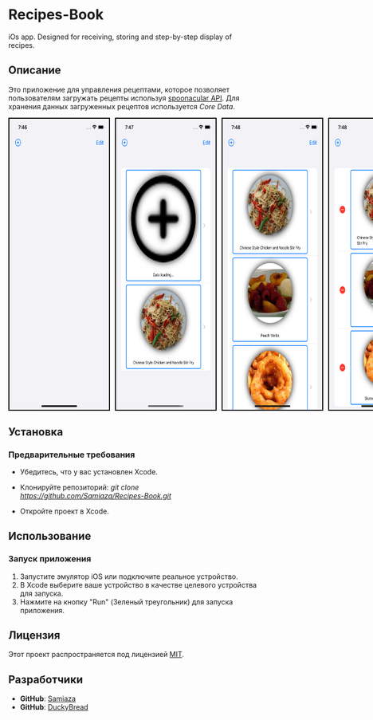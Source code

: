 # Recipes-Book
iOs app. Designed for receiving, storing and step-by-step display of recipes.

## Описание

Это приложение для управления рецептами, которое позволяет пользователям загружать рецепты используя [spoonacular API](https://spoonacular.com/food-api). Для хранения данных загруженных рецептов используется *Core Data*.

<p style="display: flex; justify-content: space-between;">
  <img src="misc/images/app1.png" width="200" style="margin-right:  10px; border:  2px solid black;" />
  <img src="misc/images/app2.png" width="200" style="margin-right:  10px; border:  2px solid black;" />
  <img src="misc/images/app4.png" width="200" style="margin-right:  10px; border:  2px solid black;" />
  <img src="misc/images/app5.png" width="200" style="margin-right:  10px; border:  2px solid black;" />
  <img src="misc/images/app6.png" width="270" style="margin-right:  10px; border:  2px solid black;" />
  <img src="misc/images/app7.png" width="270" style="margin-right:  10px; border:  2px solid black;" />
  <img src="misc/images/app8.png" width="270" style="border:  2px solid black;" />
</p>



## Установка

### Предварительные требования

- Убедитесь, что у вас установлен Xcode.

- Клонируйте репозиторий: *git clone https://github.com/Samiaza/Recipes-Book.git*

- Откройте проект в Xcode.

## Использование

### Запуск приложения

1. Запустите эмулятор iOS или подключите реальное устройство.
2. В Xcode выберите ваше устройство в качестве целевого устройства для запуска.
3. Нажмите на кнопку "Run" (Зеленый треугольник) для запуска приложения.

## Лицензия

Этот проект распространяется под лицензией [MIT](https://github.com/Samiaza/samiaza/blob/main/LICENSE).

## Разработчики

- **GitHub**: [Samiaza](https://github.com/Samiaza)
- **GitHub**: [DuckyBread](https://github.com/DuckyBread)
